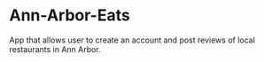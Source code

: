 # Ann-Arbor-Eats
App that allows user to create an account and post reviews of local restaurants in Ann Arbor.

